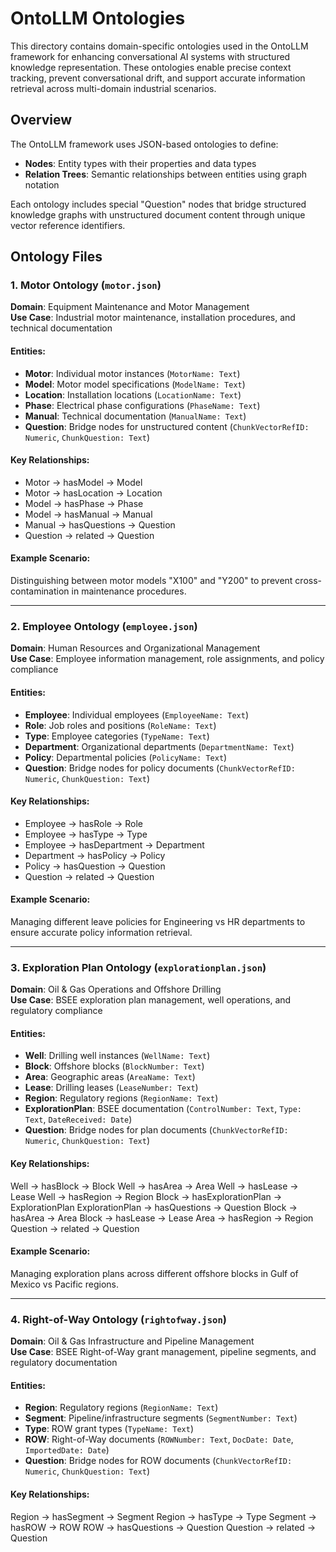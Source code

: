 # OntoLLM Ontologies

This directory contains domain-specific ontologies used in the OntoLLM framework for enhancing conversational AI systems with structured knowledge representation. These ontologies enable precise context tracking, prevent conversational drift, and support accurate information retrieval across multi-domain industrial scenarios.

## Overview

The OntoLLM framework uses JSON-based ontologies to define:
- **Nodes**: Entity types with their properties and data types
- **Relation Trees**: Semantic relationships between entities using graph notation

Each ontology includes special "Question" nodes that bridge structured knowledge graphs with unstructured document content through unique vector reference identifiers.

## Ontology Files

### 1. Motor Ontology (`motor.json`)

**Domain**: Equipment Maintenance and Motor Management  
**Use Case**: Industrial motor maintenance, installation procedures, and technical documentation

#### Entities:
- **Motor**: Individual motor instances (`MotorName: Text`)
- **Model**: Motor model specifications (`ModelName: Text`)
- **Location**: Installation locations (`LocationName: Text`)
- **Phase**: Electrical phase configurations (`PhaseName: Text`)
- **Manual**: Technical documentation (`ManualName: Text`)
- **Question**: Bridge nodes for unstructured content (`ChunkVectorRefID: Numeric`, `ChunkQuestion: Text`)

#### Key Relationships:

- Motor → hasModel → Model 
- Motor → hasLocation → Location 
- Model → hasPhase → Phase 
- Model → hasManual → Manual 
- Manual → hasQuestions → Question 
- Question → related → Question


#### Example Scenario:
Distinguishing between motor models "X100" and "Y200" to prevent cross-contamination in maintenance procedures.

---

### 2. Employee Ontology (`employee.json`)

**Domain**: Human Resources and Organizational Management  
**Use Case**: Employee information management, role assignments, and policy compliance

#### Entities:
- **Employee**: Individual employees (`EmployeeName: Text`)
- **Role**: Job roles and positions (`RoleName: Text`)
- **Type**: Employee categories (`TypeName: Text`)
- **Department**: Organizational departments (`DepartmentName: Text`)
- **Policy**: Departmental policies (`PolicyName: Text`)
- **Question**: Bridge nodes for policy documents (`ChunkVectorRefID: Numeric`, `ChunkQuestion: Text`)

#### Key Relationships:

- Employee → hasRole → Role 
- Employee → hasType → Type 
- Employee → hasDepartment → Department 
- Department → hasPolicy → Policy 
- Policy → hasQuestion → Question 
- Question → related → Question


#### Example Scenario:
Managing different leave policies for Engineering vs HR departments to ensure accurate policy information retrieval.

---

### 3. Exploration Plan Ontology (`explorationplan.json`)

**Domain**: Oil & Gas Operations and Offshore Drilling  
**Use Case**: BSEE exploration plan management, well operations, and regulatory compliance

#### Entities:
- **Well**: Drilling well instances (`WellName: Text`)
- **Block**: Offshore blocks (`BlockNumber: Text`)
- **Area**: Geographic areas (`AreaName: Text`)
- **Lease**: Drilling leases (`LeaseNumber: Text`)
- **Region**: Regulatory regions (`RegionName: Text`)
- **ExplorationPlan**: BSEE documentation (`ControlNumber: Text`, `Type: Text`, `DateReceived: Date`)
- **Question**: Bridge nodes for plan documents (`ChunkVectorRefID: Numeric`, `ChunkQuestion: Text`)

#### Key Relationships:

Well → hasBlock → Block 
Well → hasArea → Area 
Well → hasLease → Lease 
Well → hasRegion → Region 
Block → hasExplorationPlan → ExplorationPlan 
ExplorationPlan → hasQuestions → Question 
Block → hasArea → Area 
Block → hasLease → Lease 
Area → hasRegion → Region 
Question → related → Question


#### Example Scenario:
Managing exploration plans across different offshore blocks in Gulf of Mexico vs Pacific regions.

---

### 4. Right-of-Way Ontology (`rightofway.json`)

**Domain**: Oil & Gas Infrastructure and Pipeline Management  
**Use Case**: BSEE Right-of-Way grant management, pipeline segments, and regulatory documentation

#### Entities:
- **Region**: Regulatory regions (`RegionName: Text`)
- **Segment**: Pipeline/infrastructure segments (`SegmentNumber: Text`)
- **Type**: ROW grant types (`TypeName: Text`)
- **ROW**: Right-of-Way documents (`ROWNumber: Text`, `DocDate: Date`, `ImportedDate: Date`)
- **Question**: Bridge nodes for ROW documents (`ChunkVectorRefID: Numeric`, `ChunkQuestion: Text`)

#### Key Relationships:

Region → hasSegment → Segment 
Region → hasType → Type 
Segment → hasROW → ROW 
ROW → hasQuestions → Question 
Question → related → Question


